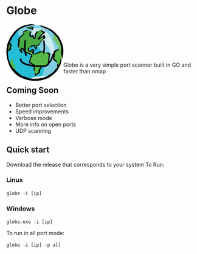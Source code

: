 # Globe
<a href="url"><img src="https://github.com/BlessedToastr/globe/blob/main/images/globe.jpg?raw=true" align="left" height="150" width="150" ></a>
<br>
<br>
<br>
<br>
<br>

Globe is a very simple port scanner built in GO and faster than nmap

## Coming Soon
- Better port selection
- Speed improvements
- Verbose mode
- More info on open ports
- UDP scanning

## Quick start
Download the release that corresponds to your system
To Run:
### Linux
```
globe -i [ip]
```

### Windows
```
globe.exe -i [ip]
```

To run in all port mode:
```
globe -i [ip] -p all
```
